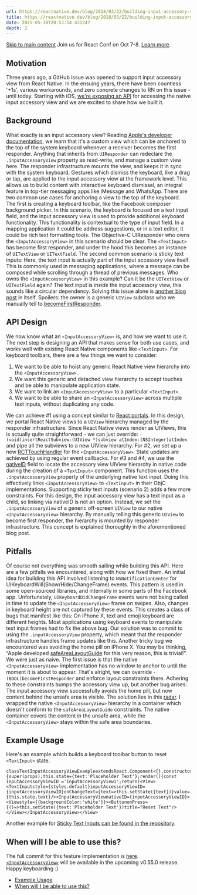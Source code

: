 ```yaml
---
url: https://reactnative.dev/blog/2018/03/22/building-input-accessory-view-for-react-native
title: https://reactnative.dev/blog/2018/03/22/building-input-accessory-view-for-react-native
date: 2025-05-10T20:53:54.431347
depth: 2
---
```


[Skip to main content](https://reactnative.dev/blog/2018/03/22/building-input-accessory-view-for-react-native#__docusaurus_skipToContent_fallback)
Join us for React Conf on Oct 7-8. [Learn more](https://conf.react.dev).
## Motivation[​](https://reactnative.dev/blog/2018/03/22/building-input-accessory-view-for-react-native#motivation "Direct link to Motivation")
Three years ago, a GitHub issue was opened to support input accessory view from React Native.
In the ensuing years, there have been countless '+1s', various workarounds, and zero concrete changes to RN on this issue - until today. Starting with iOS, [we're exposing an API](https://reactnative.dev/docs/inputaccessoryview) for accessing the native input accessory view and we are excited to share how we built it.
## Background[​](https://reactnative.dev/blog/2018/03/22/building-input-accessory-view-for-react-native#background "Direct link to Background")
What exactly is an input accessory view? Reading [Apple's developer documentation](https://developer.apple.com/documentation/uikit/uiresponder/1621119-inputaccessoryview?language=objc), we learn that it's a custom view which can be anchored to the top of the system keyboard whenever a receiver becomes the first responder. Anything that inherits from `UIResponder` can redeclare the `.inputAccessoryView` property as read-write, and manage a custom view here. The responder infrastructure mounts the view, and keeps it in sync with the system keyboard. Gestures which dismiss the keyboard, like a drag or tap, are applied to the input accessory view at the framework level. This allows us to build content with interactive keyboard dismissal, an integral feature in top-tier messaging apps like iMessage and WhatsApp.
There are two common use cases for anchoring a view to the top of the keyboard. The first is creating a keyboard toolbar, like the Facebook composer background picker.
In this scenario, the keyboard is focused on a text input field, and the input accessory view is used to provide additional keyboard functionality. This functionality is contextual to the type of input field. In a mapping application it could be address suggestions, or in a text editor, it could be rich text formatting tools.
The Objective-C UIResponder who owns the `<InputAccessoryView>` in this scenario should be clear. The `<TextInput>` has become first responder, and under the hood this becomes an instance of `UITextView` or `UITextField`.
The second common scenario is sticky text inputs:
Here, the text input is actually part of the input accessory view itself. This is commonly used in messaging applications, where a message can be composed while scrolling through a thread of previous messages.
Who owns the `<InputAccessoryView>` in this example? Can it be the `UITextView` or `UITextField` again? The text input is _inside_ the input accessory view, this sounds like a circular dependency. Solving this issue alone is [another blog post](https://derpturkey.com/uitextfield-docked-like-ios-messenger/) in itself. Spoilers: the owner is a generic `UIView` subclass who we manually tell to [becomeFirstResponder](https://developer.apple.com/documentation/uikit/uiresponder/1621113-becomefirstresponder?language=objc).
## API Design[​](https://reactnative.dev/blog/2018/03/22/building-input-accessory-view-for-react-native#api-design "Direct link to API Design")
We now know what an `<InputAccessoryView>` is, and how we want to use it. The next step is designing an API that makes sense for both use cases, and works well with existing React Native components like `<TextInput>`.
For keyboard toolbars, there are a few things we want to consider:
  1. We want to be able to hoist any generic React Native view hierarchy into the `<InputAccessoryView>`.
  2. We want this generic and detached view hierarchy to accept touches and be able to manipulate application state.
  3. We want to link an `<InputAccessoryView>` to a particular `<TextInput>`.
  4. We want to be able to share an `<InputAccessoryView>` across multiple text inputs, without duplicating any code.


We can achieve #1 using a concept similar to [React portals](https://reactjs.org/docs/portals.html). In this design, we portal React Native views to a `UIView` hierarchy managed by the responder infrastructure. Since React Native views render as UIViews, this is actually quite straightforward - we can just override:
`- (void)insertReactSubview:(UIView *)subview atIndex:(NSInteger)atIndex`
and pipe all the subviews to a new UIView hierarchy. For #2, we set up a new [RCTTouchHandler](https://github.com/facebook/react-native/blob/master/React/Base/RCTTouchHandler.h) for the `<InputAccessoryView>`. State updates are achieved by using regular event callbacks. For #3 and #4, we use the [nativeID](https://github.com/facebook/react-native/blob/master/React/Views/UIView%2BReact.h#L28) field to locate the accessory view UIView hierarchy in native code during the creation of a `<TextInput>` component. This function uses the `.inputAccessoryView` property of the underlying native text input. Doing this effectively links `<InputAccessoryView>` to `<TextInput>` in their ObjC implementations.
Supporting sticky text inputs (scenario 2) adds a few more constraints. For this design, the input accessory view has a text input as a child, so linking via nativeID is not an option. Instead, we set the `.inputAccessoryView` of a generic off-screen `UIView` to our native `<InputAccessoryView>` hierarchy. By manually telling this generic `UIView` to become first responder, the hierarchy is mounted by responder infrastructure. This concept is explained thoroughly in the aforementioned blog post.
## Pitfalls[​](https://reactnative.dev/blog/2018/03/22/building-input-accessory-view-for-react-native#pitfalls "Direct link to Pitfalls")
Of course not everything was smooth sailing while building this API. Here are a few pitfalls we encountered, along with how we fixed them.
An initial idea for building this API involved listening to `NSNotificationCenter` for UIKeyboardWill(Show/Hide/ChangeFrame) events. This pattern is used in some open-sourced libraries, and internally in some parts of the Facebook app. Unfortunately, `UIKeyboardDidChangeFrame` events were not being called in time to update the `<InputAccessoryView>` frame on swipes. Also, changes in keyboard height are not captured by these events. This creates a class of bugs that manifest like this:
On iPhone X, text and emoji keyboard are different heights. Most applications using keyboard events to manipulate text input frames had to fix the above bug. Our solution was to commit to using the `.inputAccessoryView` property, which meant that the responder infrastructure handles frame updates like this.
Another tricky bug we encountered was avoiding the home pill on iPhone X. You may be thinking, “Apple developed [safeAreaLayoutGuide](https://developer.apple.com/documentation/uikit/uiview/2891102-safearealayoutguide?language=objc) for this very reason, this is trivial!”. We were just as naive. The first issue is that the native `<InputAccessoryView>` implementation has no window to anchor to until the moment it is about to appear. That's alright, we can override `-(BOOL)becomeFirstResponder` and enforce layout constraints there. Adhering to these constraints bumps the accessory view up, but another bug arises: 
The input accessory view successfully avoids the home pill, but now content behind the unsafe area is visible. The solution lies in this [radar](https://www.openradar.me/34411433). I wrapped the native `<InputAccessoryView>` hierarchy in a container which doesn't conform to the `safeAreaLayoutGuide` constraints. The native container covers the content in the unsafe area, while the `<InputAccessoryView>` stays within the safe area boundaries.
## Example Usage[​](https://reactnative.dev/blog/2018/03/22/building-input-accessory-view-for-react-native#example-usage "Direct link to Example Usage")
Here's an example which builds a keyboard toolbar button to reset `<TextInput>` state.
```
classTextInputAccessoryViewExampleextendsReact.Component<{},constructor(props){super(props);this.state={text:'Placeholder Text'};render(){const inputAccessoryViewID ='inputAccessoryView1';return(<View><TextInputstyle={styles.default}inputAccessoryViewID={inputAccessoryViewID}onChangeText={text=>this.setState({text})}value={this.state.text}/><InputAccessoryViewnativeID={inputAccessoryViewID}><Viewstyle={{backgroundColor:'white'}}><ButtononPress={()=>this.setState({text:'Placeholder Text'})title="Reset Text"/></View></InputAccessoryView></View>
```

Another example for [Sticky Text Inputs can be found in the repository](https://github.com/facebook/react-native/blob/84ef7bc372ad870127b3e1fb8c13399fe09ecd4d/RNTester/js/InputAccessoryViewExample.js).
## When will I be able to use this?[​](https://reactnative.dev/blog/2018/03/22/building-input-accessory-view-for-react-native#when-will-i-be-able-to-use-this "Direct link to When will I be able to use this?")
The full commit for this feature implementation is [here](https://github.com/facebook/react-native/commit/38197c8230657d567170cdaf8ff4bbb4aee732b8). [`<InputAccessoryView>`](https://reactnative.dev/docs/next/inputaccessoryview) will be available in the upcoming v0.55.0 release.
Happy keyboarding :)
  * [Example Usage](https://reactnative.dev/blog/2018/03/22/building-input-accessory-view-for-react-native#example-usage)
  * [When will I be able to use this?](https://reactnative.dev/blog/2018/03/22/building-input-accessory-view-for-react-native#when-will-i-be-able-to-use-this)



